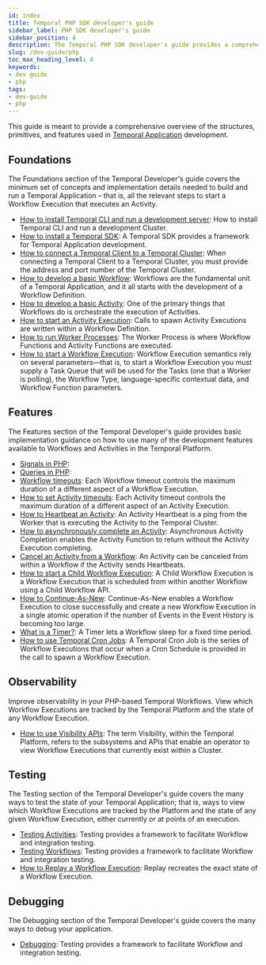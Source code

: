 ```yaml
---
id: index
title: Temporal PHP SDK developer's guide
sidebar_label: PHP SDK developer's guide
sidebar_position: 4
description: The Temporal PHP SDK developer's guide provides a comprehensive overview of the structures, primitives, and features used in Temporal Application development.
slug: /dev-guide/php
toc_max_heading_level: 4
keywords:
- dev guide
- php
tags:
- dev-guide
- php
---
```


<!-- THIS FILE IS GENERATED. DO NOT EDIT THIS FILE DIRECTLY -->

This guide is meant to provide a comprehensive overview of the structures, primitives, and features used in [Temporal Application](/temporal#temporal-application) development.

## Foundations

The Foundations section of the Temporal Developer's guide covers the minimum set of concepts and implementation details needed to build and run a Temporal Application – that is, all the relevant steps to start a Workflow Execution that executes an Activity.

- [How to install Temporal CLI and run a development server](/dev-guide/typescript/foundations#run-a-development-server): How to install Temporal CLI and run a development Cluster.
- [How to install a Temporal SDK](/dev-guide/php/foundations#install-a-temporal-sdk): A Temporal SDK provides a framework for Temporal Application development.
- [How to connect a Temporal Client to a Temporal Cluster](/dev-guide/php/foundations#connect-to-a-dev-cluster): When connecting a Temporal Client to a Temporal Cluster, you must provide the address and port number of the Temporal Cluster.
- [How to develop a basic Workflow](/dev-guide/php/foundations#develop-workflows): Workflows are the fundamental unit of a Temporal Application, and it all starts with the development of a Workflow Definition.
- [How to develop a basic Activity](/dev-guide/php/foundations#develop-activities): One of the primary things that Workflows do is orchestrate the execution of Activities.
- [How to start an Activity Execution](/dev-guide/php/foundations#activity-execution): Calls to spawn Activity Executions are written within a Workflow Definition.
- [How to run Worker Processes](/dev-guide/php/foundations#run-a-dev-worker): The Worker Process is where Workflow Functions and Activity Functions are executed.
- [How to start a Workflow Execution](/dev-guide/php/foundations#start-workflow-execution): Workflow Execution semantics rely on several parameters—that is, to start a Workflow Execution you must supply a Task Queue that will be used for the Tasks (one that a Worker is polling), the Workflow Type, language-specific contextual data, and Workflow Function parameters.

## Features

The Features section of the Temporal Developer's guide provides basic implementation guidance on how to use many of the development features available to Workflows and Activities in the Temporal Platform.

- [Signals in PHP](/dev-guide/php/features#signals):
- [Queries in PHP](/dev-guide/php/features#queries):
- [Workflow timeouts](/dev-guide/php/features#workflow-timeouts): Each Workflow timeout controls the maximum duration of a different aspect of a Workflow Execution.
- [How to set Activity timeouts](/dev-guide/php/features#activity-timeouts): Each Activity timeout controls the maximum duration of a different aspect of an Activity Execution.
- [How to Heartbeat an Activity](/dev-guide/php/features#activity-heartbeats): An Activity Heartbeat is a ping from the Worker that is executing the Activity to the Temporal Cluster.
- [How to asynchronously complete an Activity](/dev-guide/php/features#asynchronous-activity-completion): Asynchronous Activity Completion enables the Activity Function to return without the Activity Execution completing.
- [Cancel an Activity from a Workflow](/dev-guide/php/features#cancel-an-activity): An Activity can be canceled from within a Workflow if the Activity sends Heartbeats.
- [How to start a Child Workflow Execution](/dev-guide/php/features#child-workflows): A Child Workflow Execution is a Workflow Execution that is scheduled from within another Workflow using a Child Workflow API.
- [How to Continue-As-New](/dev-guide/php/features#continue-as-new): Continue-As-New enables a Workflow Execution to close successfully and create a new Workflow Execution in a single atomic operation if the number of Events in the Event History is becoming too large.
- [What is a Timer?](/dev-guide/php/features#timers): A Timer lets a Workflow sleep for a fixed time period.
- [How to use Temporal Cron Jobs](/dev-guide/php/features#temporal-cron-jobs): A Temporal Cron Job is the series of Workflow Executions that occur when a Cron Schedule is provided in the call to spawn a Workflow Execution.

## Observability

Improve observability in your PHP-based Temporal Workflows. View which Workflow Executions are tracked by the Temporal Platform and the state of any Workflow Execution.

- [How to use Visibility APIs](/dev-guide/php/observability#visibility): The term Visibility, within the Temporal Platform, refers to the subsystems and APIs that enable an operator to view Workflow Executions that currently exist within a Cluster.

## Testing

The Testing section of the Temporal Developer's guide covers the many ways to test the state of your Temporal Application; that is, ways to view which Workflow Executions are tracked by the Platform and the state of any given Workflow Execution, either currently or at points of an execution.

- [Testing Activities](/dev-guide/php/testing#test-activities): Testing provides a framework to facilitate Workflow and integration testing.
- [Testing Workflows](/dev-guide/php/testing#test-workflows): Testing provides a framework to facilitate Workflow and integration testing.
- [How to Replay a Workflow Execution](/dev-guide/php/testing#replay): Replay recreates the exact state of a Workflow Execution.

## Debugging

The Debugging section of the Temporal Developer's guide covers the many ways to debug your application.

- [Debugging](/dev-guide/php/debugging#debug): Testing provides a framework to facilitate Workflow and integration testing.
